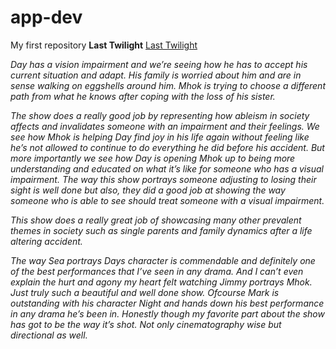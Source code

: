 # app-dev
My first repository 
**Last Twilight**
[Last Twilight](https://youtu.be/f7o-8XQtxKQ?si=aGzM51l7efKE9K7w)

*Day has a vision impairment and we’re seeing how he has to accept his current situation and adapt. His family is worried about him and are in sense walking on eggshells around him. Mhok is trying to choose a different path from what he knows after coping with the loss of his sister.*

*The show does a really good job by representing how ableism in society affects and invalidates someone with an impairment and their feelings. We see how Mhok is helping Day find joy in his life again without feeling like he’s not allowed to continue to do everything he did before his accident. But more importantly we see how Day is opening Mhok up to being more understanding and educated on what it’s like for someone who has a visual impairment.
The way this show portrays someone adjusting to losing their sight is well done but also, they did a good job at showing the way someone who is able to see should treat someone with a visual impairment.*

*This show does a really great job of showcasing many other prevalent themes in society such as single parents and family dynamics after a life altering accident.*

*The way Sea portrays Days character is commendable and definitely one of the best performances that I’ve seen in any drama. And I can’t even explain the hurt and agony my heart felt watching Jimmy portrays Mhok. Just truly such a beautiful and well done show.
Ofcourse Mark is outstanding with his character Night and hands down his best performance in any drama he’s been in.
Honestly though my favorite part about the show has got to be the way it’s shot. Not only cinematography wise but directional as well.*
